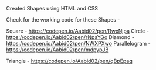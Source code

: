 Created Shapes using HTML and CSS 

Check for the working code for these Shapes -

Square - https://codepen.io/Aabid02/pen/RwxNjpa
Circle - https://codepen.io/Aabid02/pen/rNpaYGo
Diamond - https://codepen.io/Aabid02/pen/NWXPXwo
Parallelogram - https://codepen.io/Aabid02/pen/mdpypJB

Triangle - https://codepen.io/Aabid02/pen/qBpEpaq
